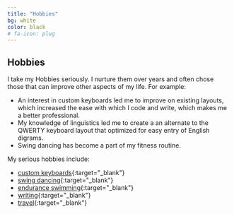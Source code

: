 ```yaml
---
title: "Hobbies"
bg: white
color: black
# fa-icon: plug
---
```


## Hobbies
I take my Hobbies seriously. I nurture them over years and often chose those that can improve other aspects of my life. For example:
+ An interest in custom keyboards led me to improve on existing layouts, which increased the ease with which I code and write, which makes me a better professional.
+ My knowledge of linguistics led me to create a an alternate to the QWERTY keyboard layout that optimized for easy entry of English digrams.
+ Swing dancing has become a part of my fitness routine.

My serious hobbies include:
+ [custom keyboards](https://mull.in/tags/keyboard/){:target="_blank"}
+ [swing dancing](https://www.youtube.com/user/manogna444/videos){:target="_blank"}
+ [endurance swimming](https://mull.in/posts/forgetting-to-drown/){:target="_blank"}
+ [writing](https://mull.in/tags/fav/){:target="_blank"}
+ [travel](https://mull.in/posts/amazona/){:target="_blank"}

